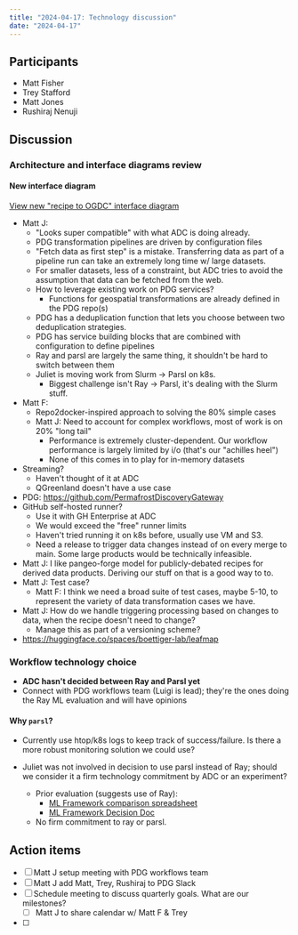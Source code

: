 ```yaml
---
title: "2024-04-17: Technology discussion"
date: "2024-04-17"
---
```


## Participants

* Matt Fisher
* Trey Stafford
* Matt Jones
* Rushiraj Nenuji


## Discussion

### Architecture and interface diagrams review

#### New interface diagram

[View new "recipe to OGDC" interface diagram](/interfaces/recipe-to-ogdc.md)

* Matt J:
  * "Looks super compatible" with what ADC is doing already.
  * PDG transformation pipelines are driven by configuration files
  * "Fetch data as first step" is a mistake. Transferring data as part of a pipeline run can take an extremely long time w/ large datasets.
  * For smaller datasets, less of a constraint, but ADC tries to avoid the assumption that data can be fetched from the web.
  * How to leverage existing work on PDG services?
      * Functions for geospatial transformations are already defined in the PDG repo(s)
  * PDG has a deduplication function that lets you choose between two deduplication strategies.
  * PDG has service building blocks that are combined with configuration to define pipelines
  * Ray and parsl are largely the same thing, it shouldn't be hard to switch between them
  * Juliet is moving work from Slurm -> Parsl on k8s.
    * Biggest challenge isn't Ray -> Parsl, it's dealing with the Slurm stuff.
* Matt F:
  * Repo2docker-inspired approach to solving the 80% simple cases
  * Matt J: Need to account for complex workflows, most of work is on 20% "long tail"
    * Performance is extremely cluster-dependent. Our workflow performance is largely limited by i/o (that's our "achilles heel")
    * None of this comes in to play for in-memory datasets
* Streaming?
  * Haven't thought of it at ADC
  * QGreenland doesn't have a use case
* PDG: https://github.com/PermafrostDiscoveryGateway
* GitHub self-hosted runner?
  * Use it with GH Enterprise at ADC
  * We would exceed the "free" runner limits
  * Haven't tried running it on k8s before, usually use VM and S3.
  * Need a release to trigger data changes instead of on every merge to main. Some large products would be technically infeasible.
* Matt J: I like pangeo-forge model for publicly-debated recipes for derived data products. Deriving our stuff on that is a good way to to.
* Matt J: Test case?
  * Matt F: I think we need a broad suite of test cases, maybe 5-10, to represent the variety of data transformation cases we have.
* Matt J: How do we handle triggering processing based on changes to data, when the recipe doesn't need to change?
  * Manage this as part of a versioning scheme?
* https://huggingface.co/spaces/boettiger-lab/leafmap


### Workflow technology choice

* **ADC hasn't decided between Ray and Parsl yet**
* Connect with PDG workflows team (Luigi is lead); they're the ones doing the Ray ML evaluation and will have opinions


#### Why `parsl`?

* Currently use htop/k8s logs to keep track of success/failure. Is there a more robust monitoring solution we could use?

* Juliet was not involved in decision to use parsl instead of Ray; should we consider it a firm technology commitment by ADC or an experiment?
    * Prior evaluation (suggests use of Ray):
        * [ML Framework comparison spreadsheet](https://docs.google.com/spreadsheets/d/1PepQCgrjs2N01DCZOtYoDOjJ1y8crwAQjJjj4lUZEnw/edit?usp=drive_link)
        * [ML Framework Decision Doc](https://docs.google.com/document/d/1xrPp_awbDttadt3CVdAUbdkPDjbAO-Cw-OlVspgKLOo/edit#heading=h.7rwfnkpy7r5w)
    * No firm commitment to ray or parsl.


## Action items

- [ ] Matt J setup meeting with PDG workflows team
- [ ] Matt J add Matt, Trey, Rushiraj to PDG Slack
- [ ] Schedule meeting to discuss quarterly goals. What are our milestones?
  - [ ] Matt J to share calendar w/ Matt F & Trey
- [ ] 





